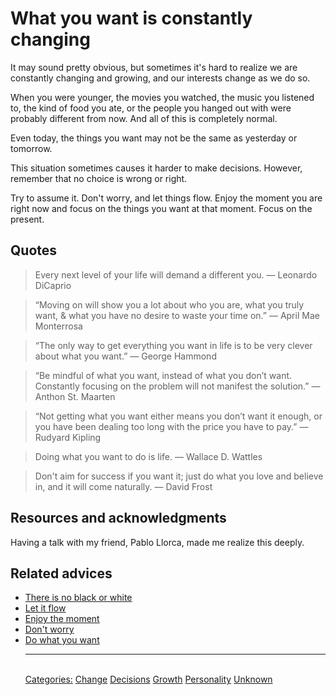 # What you want is constantly changing

It may sound pretty obvious, but sometimes it's hard to realize we are constantly changing and growing, and our interests change as we do so.

When you were younger, the movies you watched, the music you listened to, the kind of food you ate, or the people you hanged out with were probably different from now. And all of this is completely normal.

Even today, the things you want may not be the same as yesterday or tomorrow.

This situation sometimes causes it harder to make decisions. However, remember that no choice is wrong or right.

Try to assume it. Don't worry, and let things flow. Enjoy the moment you are right now and focus on the things you want at that moment. Focus on the present.

## Quotes

> Every next level of your life will demand a different you. ― Leonardo DiCaprio

> “Moving on will show you a lot about who you are, what you truly want, & what you have no desire to waste your time on.” ― April Mae Monterrosa

> “The only way to get everything you want in life is to be very clever about what you want.” ― George Hammond

> “Be mindful of what you want, instead of what you don’t want. Constantly focusing on the problem will not manifest the solution.” ― Anthon St. Maarten

> “Not getting what you want either means you don’t want it enough, or you have been dealing too long with the price you have to pay.” — Rudyard Kipling

> Doing what you want to do is life. ― Wallace D. Wattles

> Don't aim for success if you want it; just do what you love and believe in, and it will come naturally. ― David Frost

## Resources and acknowledgments

Having a talk with my friend, Pablo Llorca, made me realize this deeply.

## Related advices

- [There is no black or white](../There%20is%20no%20black%20or%20white/index.md)
- [Let it flow](../Let%20it%20flow/index.md)
- [Enjoy the moment](../Enjoy%20the%20moment/index.md)
- [Don't worry](../Don't%20worry/index.md)
- [Do what you want](../Do%20what%20you%20want/index.md)<hr/><br/>[Categories:](../Categories/index.md) [Change](../Categories/Change.md) [Decisions](../Categories/Decisions.md) [Growth](../Categories/Growth.md) [Personality](../Categories/Personality.md) [Unknown](../Categories/Unknown.md)